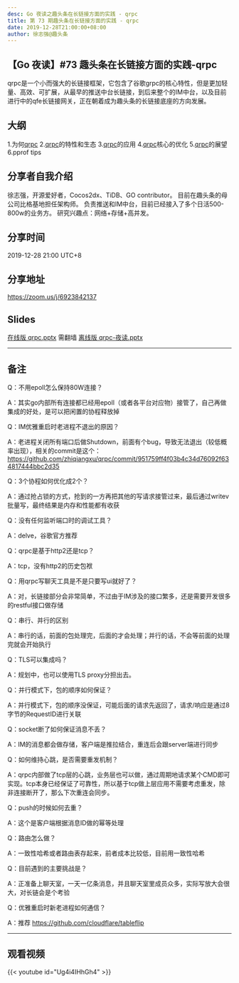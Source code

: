 ```yaml
---
desc: Go 夜读之趣头条在长链接方面的实践 - qrpc
title: 第 73 期趣头条在长链接方面的实践 - qrpc
date: 2019-12-28T21:00:00+08:00
author: 徐志强@趣头条
---
```


## 【Go 夜读】#73 趣头条在长链接方面的实践-qrpc

qrpc是一个小而强大的长链接框架，它包含了谷歌grpc的核心特性，但是更加轻量、高效、可扩展，从最早的推送中台长链接，到后来整个的IM中台，以及目前进行中的qfe长链接网关，正在朝着成为趣头条的长链接底座的方向发展。

## 大纲
1.为何[qrpc](https://github.com/zhiqiangxu/qrpc)
2.[qrpc](https://github.com/zhiqiangxu/qrpc)的特性和生态
3.[qrpc](https://github.com/zhiqiangxu/qrpc)的应用
4.[qrpc](https://github.com/zhiqiangxu/qrpc)核心的优化
5.[qrpc](https://github.com/zhiqiangxu/qrpc)的展望
6.pprof tips

## 分享者自我介绍

徐志强，开源爱好者，Cocos2dx、TiDB、GO contributor。
目前在趣头条的母公司比格基地担任架构师。
负责推送和IM中台，目前已经接入了多个日活500-800w的业务方。
研究兴趣点：网络+存储+高并发。


## 分享时间

2019-12-28 21:00 UTC+8

## 分享地址

https://zoom.us/j/6923842137

## Slides

[在线版 qrpc.pptx](https://docs.google.com/presentation/d/18Gk2x2Fi3WdIGs2sfMtkA-NatbcD5wela80qaDwY-WE/edit?usp=sharing) 需翻墙
[离线版 qrpc-夜读.pptx](https://github.com/talk-go/night/files/3971489/qrpc-.pptx)

----

## 备注

Q：不用epoll怎么保持80W连接？

A：其实go内部所有连接都已经用epoll（或者各平台对应物）接管了，自己再做集成的好处，是可以把闲置的协程释放掉

Q：IM优雅重启时老进程不退出的原因？

A：老进程关闭所有端口后做Shutdown，前面有个bug，导致无法退出（较低概率出现），相关的commit是这个：https://github.com/zhiqiangxu/qrpc/commit/951759ff4f03b4c34d76092f634817444bbc2d35

Q：3个协程如何优化成2个？

A：通过抢占锁的方式，抢到的一方再把其他的写请求接管过来，最后通过writev批量写，最终结果是内存和性能都有收获

Q：没有任何监听端口时的调试工具？

A：delve，谷歌官方推荐

Q：qrpc是基于http2还是tcp？

A：tcp，没有http2的历史包袱

Q：用qrpc写聊天工具是不是只要写ui就好了？

A：对，长链接部分会非常简单，不过由于IM涉及的接口繁多，还是需要开发很多的restful接口做存储

Q：串行、并行的区别

A：串行的话，前面的包处理完，后面的才会处理；并行的话，不会等前面的处理完就会开始执行

Q：TLS可以集成吗？

A：规划中，也可以使用TLS proxy分担出去。

Q：并行模式下，包的顺序如何保证？

A：并行模式下，包的顺序没保证，可能后面的请求先返回了，请求/响应是通过8字节的RequestID进行关联

Q：socket断了如何保证消息不丢？

A：IM的消息都会做存储，客户端是推拉结合，重连后会跟server端进行同步

Q：如何维持心跳，是否需要重发机制？

A：qrpc内部做了tcp层的心跳，业务层也可以做，通过周期地请求某个CMD即可实现。tcp本身已经保证了可靠性，所以基于tcp做上层应用不需要考虑重发，除非连接断开了，那么下次重连会同步。

Q：push的时候如何去重？

A：这个是客户端根据消息ID做的幂等处理

Q：路由怎么做？

A：一致性哈希或者路由表存起来，前者成本比较低，目前用一致性哈希

Q：目前遇到的主要挑战是？

A：正准备上聊天室，一天一亿条消息，并且聊天室里成员众多，实际写放大会很大，对长链会是个考验

Q：优雅重启时新老进程如何通信？

A：推荐 https://github.com/cloudflare/tableflip


---

## 观看视频

{{< youtube id="Ug4i4IHhGh4" >}}
